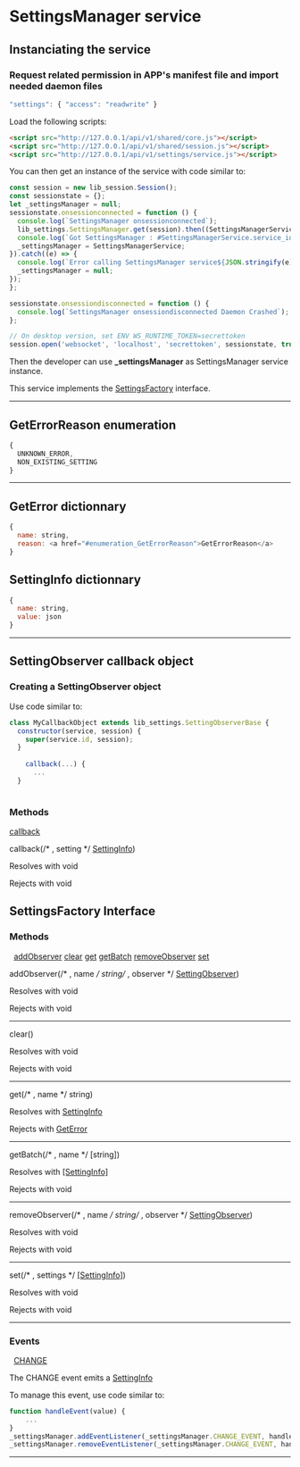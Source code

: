 # SettingsManager service

## Instanciating the service

### Request related permission in APP's manifest file and import needed daemon files

```javascript
"settings": { "access": "readwrite" }
``` 

Load the following scripts:

```html
<script src="http://127.0.0.1/api/v1/shared/core.js"></script>
<script src="http://127.0.0.1/api/v1/shared/session.js"></script>
<script src="http://127.0.0.1/api/v1/settings/service.js"></script>
```

You can then get an instance of the service with code similar to:

```javascript
const session = new lib_session.Session();
const sessionstate = {};
let _settingsManager = null;
sessionstate.onsessionconnected = function () {
  console.log(`SettingsManager onsessionconnected`);
  lib_settings.SettingsManager.get(session).then((SettingsManagerService) => {
  console.log(`Got SettingsManager : #SettingsManagerService.service_id}`);
  _settingsManager = SettingsManagerService;
}).catch((e) => {
  console.log(`Error calling SettingsManager service${JSON.stringify(e)}`);
  _settingsManager = null;
});
};

sessionstate.onsessiondisconnected = function () {
  console.log(`SettingsManager onsessiondisconnected Daemon Crashed`);
};

// On desktop version, set ENV WS_RUNTIME_TOKEN=secrettoken
session.open('websocket', 'localhost', 'secrettoken', sessionstate, true);
```
Then the developer can use **_settingsManager** as SettingsManager service instance.

This service implements the [SettingsFactory](#interface_SettingsFactory) interface.

---

## GetErrorReason enumeration
```javascript
{
  UNKNOWN_ERROR,
  NON_EXISTING_SETTING
}
```

---


## GetError dictionnary
```javascript
{
  name: string,
  reason: <a href="#enumeration_GetErrorReason">GetErrorReason</a>
}
```

## SettingInfo dictionnary
```javascript
{
  name: string,
  value: json
}
```

---


## SettingObserver callback object
### Creating a SettingObserver object
Use code similar to:
```javascript
class MyCallbackObject extends lib_settings.SettingObserverBase {
  constructor(service, session) {
    super(service.id, session);
  }
  
    callback(...) {
      ...
  }
  
```

### Methods

[callback](#callback_SettingObserver_method_callback)


callback(/* , setting */ <a href="#dictionary_SettingInfo">SettingInfo</a>)

Resolves with void

Rejects with void




## SettingsFactory Interface



### Methods
&nbsp;&nbsp;[addObserver](#interface_SettingsFactory_method_addObserver)  [clear](#interface_SettingsFactory_method_clear)  [get](#interface_SettingsFactory_method_get)  [getBatch](#interface_SettingsFactory_method_getBatch)  [removeObserver](#interface_SettingsFactory_method_removeObserver)  [set](#interface_SettingsFactory_method_set)  


  addObserver(/* , name */ string/* , observer */ <a href="#callback_SettingObserver">SettingObserver</a>)

  Resolves with void

  Rejects with void

---

  clear()

  Resolves with void

  Rejects with void

---

  get(/* , name */ string)

  Resolves with <a href="#dictionary_SettingInfo">SettingInfo</a>

  Rejects with <a href="#dictionary_GetError">GetError</a>

---

  getBatch(/* , name */ [string])

  Resolves with <a href="#dictionary_SettingInfo">[SettingInfo]</a>

  Rejects with void

---

  removeObserver(/* , name */ string/* , observer */ <a href="#callback_SettingObserver">SettingObserver</a>)

  Resolves with void

  Rejects with void

---

  set(/* , settings */ <a href="#dictionary_SettingInfo">[SettingInfo]</a>)

  Resolves with void

  Rejects with void

---




### Events
&nbsp;&nbsp;[CHANGE](#interface_SettingsFactory_event_CHANGE)  


The CHANGE event emits a <a href="#dictionary_SettingInfo">SettingInfo</a>

To manage this event, use code similar to:
```javascript
function handleEvent(value) {
    ...
}
_settingsManager.addEventListener(_settingsManager.CHANGE_EVENT, handleEvent);
_settingsManager.removeEventListener(_settingsManager.CHANGE_EVENT, handleEvent);
```
---
